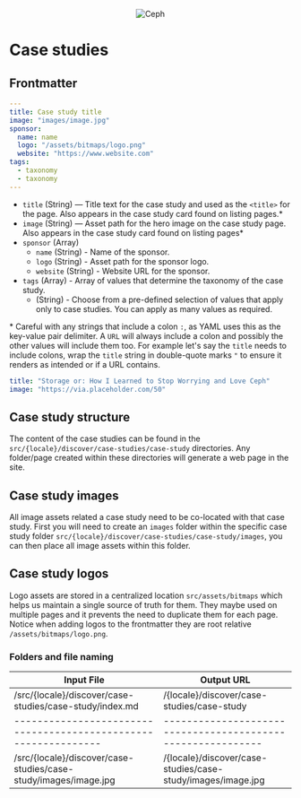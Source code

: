 <p align="center"><img src="https://i2.wp.com/ceph.io/wp-content/uploads/2016/07/Ceph_Logo_Standard_RGB_120411_fa.png?resize=322%2C148&ssl=1" alt="Ceph" /></p>

# Case studies

## Frontmatter

```yaml
---
title: Case study title
image: "images/image.jpg"
sponsor:
  name: name
  logo: "/assets/bitmaps/logo.png"
  website: "https://www.website.com"
tags:
  - taxonomy
  - taxonomy
---
```

- `title` (String) — Title text for the case study and used as the `<title>` for the page. Also appears in the case study card found on listing pages.\*
- `image` (String) — Asset path for the hero image on the case study page. Also appears in the case study card found on listing pages\*
- `sponsor` (Array)
  - `name` (String) - Name of the sponsor.
  - `logo` (String) - Asset path for the sponsor logo.
  - `website` (String) - Website URL for the sponsor.
- `tags` (Array) - Array of values that determine the taxonomy of the case study.
  - (String) - Choose from a pre-defined selection of values that apply only to case studies. You can apply as many values as required.

\* Careful with any strings that include a colon `:`, as YAML uses this as the key-value pair delimiter. A `URL` will always include a colon and possibly the other values will include them too. For example let's say the `title` needs to include colons, wrap the `title` string in double-quote marks `"` to ensure it renders as intended or if a URL contains.

```yaml
title: "Storage or: How I Learned to Stop Worrying and Love Ceph"
image: "https://via.placeholder.com/50"
```

## Case study structure

The content of the case studies can be found in the `src/{locale}/discover/case-studies/case-study` directories. Any folder/page created within these directories will generate a web page in the site.

## Case study images

All image assets related a case study need to be co-located with that case study. First you will need to create an `images` folder within the specific case study folder `src/{locale}/discover/case-studies/case-study/images`, you can then place all image assets within this folder.

## Case study logos

Logo assets are stored in a centralized location `src/assets/bitmaps` which helps us maintain a single source of truth for them. They maybe used on multiple pages and it prevents the need to duplicate them for each page. Notice when adding logos to the frontmatter they are root relative `/assets/bitmaps/logo.png`.

### Folders and file naming

| Input File                                                      | Output URL                                                  |
| --------------------------------------------------------------- | ----------------------------------------------------------- |
| /src/{locale}/discover/case-studies/case-study/index.md         | /{locale}/discover/case-studies/case-study                  |
| --------------------------------------------------------------- | ----------------------------------------------------------- |
| /src/{locale}/discover/case-studies/case-study/images/image.jpg | /{locale}/discover/case-studies/case-study/images/image.jpg |
